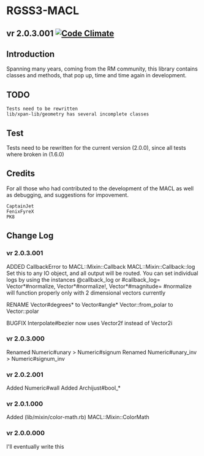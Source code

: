 ﻿RGSS3-MACL
==========
## vr 2.0.3.001 [![Code Climate](https://codeclimate.com/github/IceDragon200/RGSS3-MACL.png)](https://codeclimate.com/github/IceDragon200/RGSS3-MACL)

## Introduction
Spanning many years, coming from the RM community, this library contains
classes and methods, that pop up, time and time again in development.

## TODO
```
Tests need to be rewritten
lib/xpan-lib/geometry has several incomplete classes
```

## Test
Tests need to be rewritten for the current version (2.0.0), since all tests
where broken in (1.6.0)

## Credits
For all those who had contributed to the development of the MACL as well as
debugging, and suggestions for impovement.

```
CaptainJet
FenixFyreX
PK8
```

## Change Log
### vr 2.0.3.001
  ADDED
    CallbackError to MACL::Mixin::Callback
    MACL::Mixin::Callback::log
      Set this to any IO object, and all output will be routed.
      You can set individual logs by using the instances @callback_log or
      #callback_log=
    Vector*#normalize, Vector*#normalize!, Vector*#magnitude=
      #normalize will function properly only with 2 dimensional vectors
      currently

  RENAME
    Vector#degrees* to Vector#angle*
    Vector::from_polar to Vector::polar

  BUGFIX
    Interpolate#bezier now uses Vector2f instead of Vector2i

### vr 2.0.3.000
  Renamed Numeric#unary > Numeric#signum
  Renamed Numeric#unary_inv > Numeric#signum_inv

### vr 2.0.2.001
  Added Numeric#wall
  Added Archijust#bool_*

### vr 2.0.1.000
  Added (lib/mixin/color-math.rb) MACL::Mixin::ColorMath

### vr 2.0.0.000
I'll eventually write this
